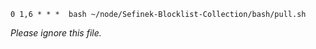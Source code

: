 ```
0 1,6 * * *  bash ~/node/Sefinek-Blocklist-Collection/bash/pull.sh
```

*Please ignore this file.*